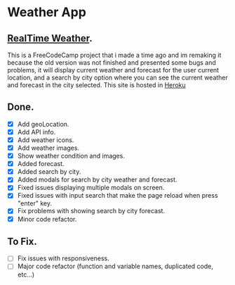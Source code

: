 # Weather App
##  [RealTime Weather](https://realtimeweather.herokuapp.com/).

This is a FreeCodeCamp project that i made a time ago and im remaking it because the old version was not finished and presented some bugs and problems, it will display current weather and forecast for the user current location, and a search by city option where you can see the current weather and forecast in the city selected.
This site is hosted in [Heroku](hettps://www.heroku.com)

## Done.

-   [x] Add geoLocation.
-   [x] Add API info.
-   [x] Add weather icons.
-   [x] Add weather images.
-   [x] Show weather condition and images.
-   [x] Added forecast.
-   [x] Added search by city.
-   [x] Added modals for search by city weather and forecast.
-   [x] Fixed issues displaying multiple modals on screen.
-   [x] Fixed issues with input search that make the page reload when press "enter" key.
-   [x] Fix problems with showing search by city forecast.
-   [x] Minor code refactor.

## To Fix.

-   [ ] Fix issues with responsiveness.
-   [ ] Major code refactor (function and variable names, duplicated code, etc...)
